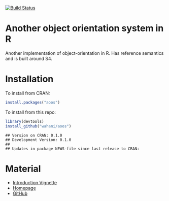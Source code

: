 [![Build Status](https://travis-ci.org/wahani/aoos.png?branch=master)](https://travis-ci.org/wahani/aoos)

# Another object orientation system in R
Another implementation of object-orientation in R. Has reference semantics and is built around S4.

# Installation
To install from CRAN:

```r
install.packages("aoos")
```

To install from this repo:

```r
library(devtools)
install_github("wahani/aoos")
```


```
## Version on CRAN: 0.1.0 
## Development Version: 0.1.0 
## 
## Updates in package NEWS-file since last release to CRAN:
```

# Material

- [Introduction Vignette](https://wahani.github.io/aoos/vignettes/Introduction.html)
- [Homepage](https://wahani.github.io/aoos)
- [GitHub](https://github.com/wahani/aoos)
